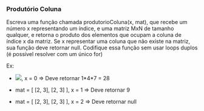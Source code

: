 ### Produtório Coluna ###

Escreva uma função chamada produtorioColuna(x, mat), que recebe um número x representando um índice, e uma matriz MxN de tamanho qualquer, e retorna o produto dos elementos que ocupam a coluna de índice x da matriz. Se x representar uma coluna que não existe na matriz, sua função deve retornar null. Codifique essa função sem usar loops duplos (é possível resolver com um único for)

Ex:

* ![](https://files.driven.com.br/images/image-72220f42.png), x = 0 =\> Deve retornar 1\*4\*7 = 28

* mat = [ [2, 3], [2, 3] ], x = 1 =\> Deve retornar 9
* mat = [ [2, 3], [2, 3] ], x = 2 =\> Deve retornar null